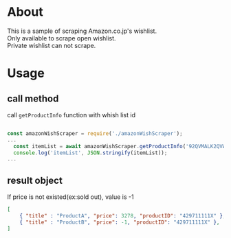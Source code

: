 # About
This is a sample of scraping Amazon.co.jp's wishlist.  
Only available to scrape open wishlist.  
Private wishlist can not scrape.

# Usage

## call method

call `getProductInfo` function with whish list id

```javascript

const amazonWishScraper = require('./amazonWishScraper');
...
  const itemList = await amazonWishScraper.getProductInfo('92QVMALK2QVW');
  console.log('itemList', JSON.stringify(itemList));
...

```

## result object
If price is not existed(ex:sold out), value is -1

```json
[
    { "title" : "ProductA", "price": 3278, "productID": "429711111X" },
    { "title" : "ProductB", "price": -1, "productID": "429711111X" },
]
```

